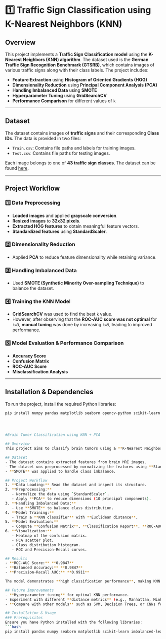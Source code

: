 # 1️⃣ Traffic Sign Classification using K-Nearest Neighbors (KNN)

## Overview
This project implements a **Traffic Sign Classification model** using the **K-Nearest Neighbors (KNN) algorithm**. The dataset used is the **German Traffic Sign Recognition Benchmark (GTSRB)**, which contains images of various traffic signs along with their class labels. The project includes:

- **Feature Extraction** using **Histogram of Oriented Gradients (HOG)**
- **Dimensionality Reduction** using **Principal Component Analysis (PCA)**
- **Handling Imbalanced Data** using **SMOTE**
- **Hyperparameter Tuning** using **GridSearchCV**
- **Performance Comparison** for different values of `k`

---

## Dataset
The dataset contains images of **traffic signs** and their corresponding **Class IDs**. The data is provided in two files:
- `Train.csv`: Contains file paths and labels for training images.
- `Test.csv`: Contains file paths for testing images.

Each image belongs to one of **43 traffic sign classes**. The dataset can be found [here](https://benchmark.ini.rub.de/gtsrb_news.html).

---

## Project Workflow

### 1️⃣ Data Preprocessing
- **Loaded images** and applied **grayscale conversion**.
- **Resized images** to **32x32 pixels**.
- **Extracted HOG features** to obtain meaningful feature vectors.
- **Standardized features** using **StandardScaler**.

### 2️⃣ Dimensionality Reduction
- Applied **PCA** to reduce feature dimensionality while retaining variance.

### 3️⃣ Handling Imbalanced Data
- Used **SMOTE (Synthetic Minority Over-sampling Technique)** to balance the dataset.

### 4️⃣ Training the KNN Model
- **GridSearchCV** was used to find the best `k` value.
- However, after observing that the **ROC-AUC score was not optimal** for `k=3`, **manual tuning** was done by increasing `k=9`, leading to improved performance.

### 5️⃣ Model Evaluation & Performance Comparison
- **Accuracy Score**
- **Confusion Matrix**
- **ROC-AUC Score**
- **Misclassification Analysis**

---

## Installation & Dependencies
To run the project, install the required Python libraries:
```bash
pip install numpy pandas matplotlib seaborn opencv-python scikit-learn imbalanced-learn joblib




#Brain Tumor Classification using KNN + PCA

## Overview
This project aims to classify brain tumors using a **K-Nearest Neighbors (KNN) classifier** with **Principal Component Analysis (PCA)** for dimensionality reduction. The dataset consists of MRI brain scan features, and the model predicts whether a given scan belongs to a tumor class.

## Dataset
- The dataset contains extracted features from brain MRI images.
- The dataset was preprocessed by normalizing the features using **StandardScaler**.
- **SMOTE** was applied to handle class imbalance.

## Project Workflow
1. **Data Loading:** Read the dataset and inspect its structure.
2. **Preprocessing:**  
   - Normalize the data using `StandardScaler`.  
   - Apply **PCA** to reduce dimensions (10 principal components).
3. **Handling Imbalanced Data:**  
   - Use **SMOTE** to balance class distribution.
4. **Model Training:**  
   - Train a **KNN classifier** with **Euclidean distance**.
5. **Model Evaluation:**  
   - Compute **Confusion Matrix**, **Classification Report**, **ROC-AUC Score**, **Balanced Accuracy**, and **Precision-Recall AUC**.
6. **Visualization:**  
   - Heatmap of the confusion matrix.  
   - PCA scatter plot.  
   - Class distribution histogram.  
   - ROC and Precision-Recall curves.

## Results
- **ROC-AUC Score:** **0.9847**  
- **Balanced Accuracy:** **0.9847**  
- **Precision-Recall AUC:** **0.9911**  

The model demonstrates **high classification performance**, making KNN + PCA an effective approach for this dataset.

## Future Improvements
- **Hyperparameter tuning** for optimal KNN performance.
- Experiment with different **distance metrics** (e.g., Manhattan, Minkowski).
- **Compare with other models** such as SVM, Decision Trees, or CNNs for feature extraction.

## Installation & Usage
### Prerequisites
Ensure you have Python installed with the following libraries:
```bash
pip install pandas numpy seaborn matplotlib scikit-learn imbalanced-learn
